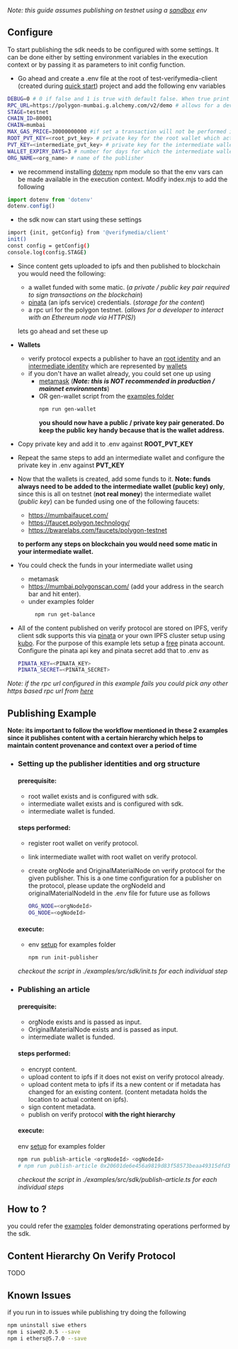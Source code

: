 _Note: this guide assumes publishing on testnet using a [sandbox](https://docs.verifymedia.com/smart-contracts/#sandbox) env_

## Configure

To start publishing the sdk needs to be configured with some settings. It can be done either by setting environment variables in the execution context or by passing it as parameters to init config function.

- Go ahead and create a .env file at the root of test-verifymedia-client (created during [quick start](https://github.com/verify-media/verify-client/blob/main/README.md#quick-start)) project and add the following env variables

```bash
DEBUG=0 # 0 if false and 1 is true with default false. When true print debug logs
RPC_URL=https://polygon-mumbai.g.alchemy.com/v2/demo # allows for a developer to interact with an Ethereum node via HTTP(S)
STAGE=testnet
CHAIN_ID=80001
CHAIN=mumbai
MAX_GAS_PRICE=30000000000 #if set a transaction will not be performed if network gas is above this limit
ROOT_PVT_KEY=<root_pvt_key> # private key for the root wallet which acts as the publishers identity
PVT_KEY=<intermediate_pvt_key> # private key for the intermediate wallet which acts as the signer, there could be more than one signer wallets hence its preferred to pass this value as a parameter instead
WALLET_EXPIRY_DAYS=3 # number for days for which the intermediate wallet is active and authorized
ORG_NAME=<org_name> # name of the publisher
```

- we recommend installing [dotenv](https://www.npmjs.com/package/dotenv) npm module so that the env vars can be made available in the execution context. Modify index.mjs to add the following

```javascript
import dotenv from 'dotenv'
dotenv.config()
```

- the sdk now can start using these settings

```bash
import {init, getConfig} from '@verifymedia/client'
init()
const config = getConfig()
console.log(config.STAGE)
```

- Since content gets uploaded to ipfs and then published to blockchain you would need the following:

  - a wallet funded with some matic. (_a private / public key pair required to sign transactions on the blockchain_)
  - [pinata](https://www.pinata.cloud/) (an ipfs service) credentials. (_storage for the content_)
  - a rpc url for the polygon testnet. (_allows for a developer to interact with an Ethereum node via HTTP(S)_)

  lets go ahead and set these up

- **Wallets**
  - verify protocol expects a publisher to have an [root identity](https://docs.verifymedia.com/publishing/identity/#registering-a-root-identity) and an [intermediate identity](https://docs.verifymedia.com/publishing/identity/#creating-a-intermediate-identity) which are represented by [wallets](https://ethereum.org/wallets)
  - if you don't have an wallet already, you could set one up using
    - [metamask](https://codehs.com/tutorial/jkeesh/how-to-set-up-an-ethereum-wallet-on-metamask) (_<b>Note: this is NOT recommended in production / mainnet environments</b>_)
    - OR gen-wallet script from the [examples folder](https://github.com/verify-media/verify-client/blob/main/example/README.md)
      ```bash
      npm run gen-wallet
      ```
      **you should now have a public / private key pair generated. Do keep the public key handy because that is the wallet address.**
- Copy private key and add it to .env against **ROOT_PVT_KEY**
- Repeat the same steps to add an intermediate wallet and configure the private key in .env against **PVT_KEY**

- Now that the wallets is created, add some funds to it.
  **Note: funds always need to be added to the intermediate wallet (public key) only**, since this is all on testnet (**not real money**) the intermediate wallet (_public key_) can be funded using one of the following faucets:

  - https://mumbaifaucet.com/
  - https://faucet.polygon.technology/
  - https://bwarelabs.com/faucets/polygon-testnet

  **to perform any steps on blockchain you would need some matic in your intermediate wallet.**

- You could check the funds in your intermediate wallet using
  - metamask
  - https://mumbai.polygonscan.com/ (add your address in the search bar and hit enter).
  - under examples folder
    ```bash
      npm run get-balance
    ```
- All of the content published on verify protocol are stored on IPFS, verify client sdk supports this via [pinata](https://www.pinata.cloud/) or your own IPFS cluster setup using [kubo](https://github.com/ipfs/kubo).
  For the purpose of this example lets setup a [free](https://www.pinata.cloud/pricing) pinata account. Configure the pinata api key and pinata secret add that to .env as

  ```bash
  PINATA_KEY=<PINATA_KEY>
  PINATA_SECRET=<PINATA_SECRET>
  ```

_Note: if the rpc url configured in this example fails you could pick any other https based rpc url from [here](https://chainlist.org/?search=mumbai&testnets=true)_

## Publishing Example

<b>Note: its important to follow the workflow mentioned in these 2 examples since it publishes content with a certain hierarchy which helps to maintain content provenance and context over a period of time</b>


- ### Setting up the publisher identities and org structure 
  #### prerequisite:
  - root wallet exists and is configured with sdk.
  - intermediate wallet exists and is configured with sdk.
  - intermediate wallet is funded.

  #### steps performed:
  - register root wallet on verify protocol.
  - link intermediate wallet with root wallet on verify protocol.
  - create orgNode and OriginalMaterialNode on verify protocol for the given publisher. This is a one time configuration for a publisher on the protocol, please update the orgNodeId and originalMaterialNodeId in the .env file for future use as follows

    ```bash
    ORG_NODE=<orgNodeId>
    OG_NODE=<ogNodeId>
    ```

  #### execute: 
  - env [setup](https://github.com/bclxyz/np-client/blob/master/example/README.md) for examples folder

    ```bash
    npm run init-publisher
    ```

  <i>checkout the script in ./examples/src/sdk/init.ts for each individual step</i>

- ### Publishing an article

  #### prerequisite:
  - orgNode exists and is passed as input.
  - OriginalMaterialNode exists and is passed as input.
  - intermediate wallet is funded.

  #### steps performed:
  - encrypt content.
  - upload content to ipfs if it does not exist on verify protocol already.
  - upload content meta to ipfs if its a new content or if metadata has changed for an existing content. (content metadata holds the location to actual content on ipfs).
  - sign content metadata.
  - publish on verify protocol <b>with the right hierarchy</b>


  #### execute: 
  env [setup](https://github.com/bclxyz/np-client/blob/master/example/README.md) for examples folder

  ```bash
  npm run publish-article <orgNodeId> <ogNodeId>
  # npm run publish-article 0x20601de6e456a9819d83f58573beaa49315dfd3af31bb030e4d85e19c3beb07f 0xeb6a6499ad57495ca0687e648821fe3b64df8a3c661eea30c2aed2f00eb1fdd8
  ```

  <i>checkout the script in ./examples/src/sdk/publish-article.ts for each individual steps</i>

## How to ?

you could refer the [examples](https://github.com/verify-media/verify-client/blob/main/example/README.md) folder demonstrating operations performed by the sdk.

## Content Hierarchy On Verify Protocol
TODO

## Known Issues

if you run in to issues while publishing try doing the following

```bash
npm uninstall siwe ethers
npm i siwe@2.0.5 --save
npm i ethers@5.7.0 --save
```

